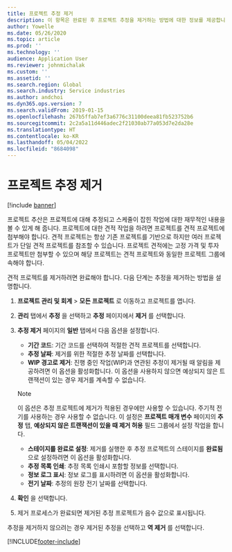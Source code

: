 ```yaml
---
title: 프로젝트 추정 제거
description: 이 항목은 완료된 후 프로젝트 추정을 제거하는 방법에 대한 정보를 제공합니다.
author: Yowelle
ms.date: 05/26/2020
ms.topic: article
ms.prod: ''
ms.technology: ''
audience: Application User
ms.reviewer: johnmichalak
ms.custom: ''
ms.assetid: ''
ms.search.region: Global
ms.search.industry: Service industries
ms.author: andchoi
ms.dyn365.ops.version: 7
ms.search.validFrom: 2019-01-15
ms.openlocfilehash: 267b5ffab7ef3a6776c31100deea81fb523752b6
ms.sourcegitcommit: 2c2a5a11d446adec2f21030ab77a053d7e2da28e
ms.translationtype: HT
ms.contentlocale: ko-KR
ms.lasthandoff: 05/04/2022
ms.locfileid: "8684098"
---
```

# <a name="eliminate-a-project-estimate"></a>프로젝트 추정 제거

[!include [banner](../includes/banner.md)]

프로젝트 추산은 프로젝트에 대해 추정되고 스케줄이 잡힌 작업에 대한 재무적인 내용을 볼 수 있게 해 줍니다. 프로젝트에 대한 견적 작업을 하려면 프로젝트를 견적 프로젝트에 첨부해야 합니다. 견적 프로젝트는 항상 기존 프로젝트를 기반으로 하지만 여러 프로젝트가 단일 견적 프로젝트를 참조할 수 있습니다. 프로젝트 견적에는 고정 가격 및 투자 프로젝트만 첨부할 수 있으며 해당 프로젝트는 견적 프로젝트와 동일한 프로젝트 그룹에 속해야 합니다.

견적 프로젝트를 제거하려면 완료해야 합니다. 다음 단계는 추정을 제거하는 방법을 설명합니다.

1. **프로젝트 관리 및 회계** > **모든 프로젝트** 로 이동하고 프로젝트를 엽니다. 
2. **관리** 탭에서 **추정** 을 선택하고 **추정** 페이지에서 **제거** 를 선택합니다.
3. **추정 제거** 페이지의 **일반** 탭에서 다음 옵션을 설정합니다.

   - **기간 코드**: 기간 코드를 선택하여 적절한 견적 프로젝트를 선택합니다. 
   - **추정 날짜**: 제거를 위한 적절한 추정 날짜를 선택합니다.
   - **WIP 경고로 제거**: 진행 중인 작업(WIP)과 연관된 추정이 제거될 때 알림을 제공하려면 이 옵션을 활성화합니다. 이 옵션을 사용하지 않으면 예상되지 않은 트랜잭션이 있는 경우 제거를 계속할 수 없습니다. 
   > [!NOTE]
   > 이 옵션은 추정 프로젝트에 제거가 적용된 경우에만 사용할 수 있습니다. 주기적 전기를 사용하는 경우 사용할 수 없습니다. 이 설정은 **프로젝트 매개 변수** 페이지의 **추정** 탭, **예상되지 않은 트랜잭션이 있을 때 제거 허용** 필드 그룹에서 설정 작업을 합니다.
   - **스테이지를 완료로 설정**: 제거를 실행한 후 추정 프로젝트의 스테이지를 **완료됨** 으로 설정하려면 이 옵션을 활성화합니다.
   - **추정 목록 인쇄**: 추정 목록 인쇄시 포함할 정보를 선택합니다.
   - **정보 로그 표시**: 정보 로그를 표시하려면 이 옵션을 활성화합니다.
   - **전기 날짜**: 추정의 원장 전기 날짜를 선택합니다.

4.  **확인** 을 선택합니다.
5. 제거 프로세스가 완료되면 제거된 추정 프로젝트가 음수 값으로 표시됩니다. 

추정을 제거하지 않으려는 경우 제거된 추정을 선택하고 **역 제거** 를 선택합니다.   


[!INCLUDE[footer-include](../includes/footer-banner.md)]